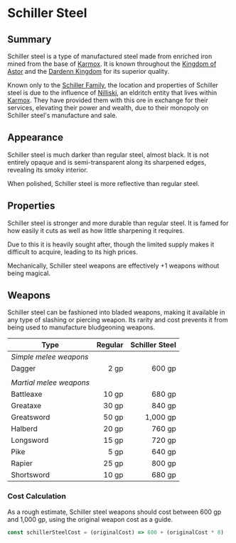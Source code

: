# Schiller Steel

## Summary

Schiller steel is a type of manufactured steel made from enriched iron mined from the base of [Karmox](../../places/mountains/karmox.md). It is known throughout the [Kingdom of Astor](../../civilisations/kingdom-of-astor/kingdom-of-astor.md) and the [Dardenn Kingdom](../../civilisations/dardenn-kingdom/dardenn-kingdom.md) for its superior quality.

Known only to the [Schiller Family](../../organisations/schiller-family.md), the location and properties of Schiller steel is due to the influence of [Nilliski](../../characters/nilliski.md), an eldritch entity that lives within [Karmox](../../places/mountains/karmox.md). They have provided them with this ore in exchange for their services, elevating their power and wealth, due to their monopoly on Schiller steel's manufacture and sale.

## Appearance

Schiller steel is much darker than regular steel, almost black. It is not entirely opaque and is semi-transparent along its sharpened edges, revealing its smoky interior.

When polished, Schiller steel is more reflective than regular steel.

## Properties

Schiller steel is stronger and more durable than regular steel. It is famed for how easily it cuts as well as how little sharpening it requires.

Due to this it is heavily sought after, though the limited supply makes it difficult to acquire, leading to its high prices.

Mechanically, Schiller steel weapons are effectively +1 weapons without being magical.

## Weapons

Schiller steel can be fashioned into bladed weapons, making it available in any type of slashing or piercing weapon. Its rarity and cost prevents it from being used to manufacture bludgeoning  weapons.

| Type | Regular | Schiller Steel |
| --- | ---:| ---:|
| *Simple melee weapons*
| Dagger | 2 gp | 600 gp |
||
| *Martial melee weapons*
| Battleaxe | 10 gp | 680 gp |
| Greataxe | 30 gp | 840 gp |
| Greatsword | 50 gp | 1,000 gp |
| Halberd | 20 gp | 760 gp |
| Longsword | 15 gp | 720 gp |
| Pike | 5 gp | 640 gp |
| Rapier | 25 gp | 800 gp |
| Shortsword | 10 gp | 680 gp |

### Cost Calculation

As a rough estimate, Schiller steel weapons should cost between 600 gp and 1,000 gp, using the original weapon cost as a guide.

```javascript
const schillerSteelCost = (originalCost) => 600 + (originalCost * 8)
```
